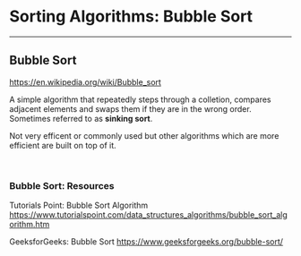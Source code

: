 # Sorting Algorithms: Bubble Sort

---

## Bubble Sort

<https://en.wikipedia.org/wiki/Bubble_sort>

A simple algorithm that repeatedly steps through a colletion, compares adjacent elements and swaps them if they are in the wrong order. Sometimes referred to as **sinking sort**.

Not very efficent or commonly used but other algorithms which are more efficient are built on top of it.

</br>

### Bubble Sort: Resources

Tutorials Point: Bubble Sort Algorithm
<https://www.tutorialspoint.com/data_structures_algorithms/bubble_sort_algorithm.htm>

GeeksforGeeks: Bubble Sort
<https://www.geeksforgeeks.org/bubble-sort/>